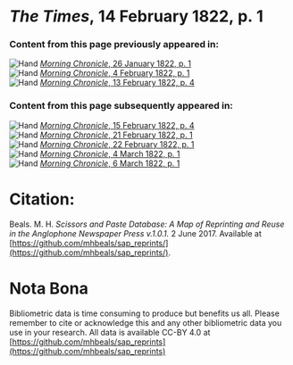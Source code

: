 # *The Times*, 14 February 1822, p. 1  
  
### Content from this page previously appeared in:  
![Hand](http://scissorsandpaste.net/wp-content/uploads/2017/06/smallhandpointer.png) [*Morning Chronicle*, 26 January 1822, p. 1](https://mhbeals.github.io/sap_html/Morning-Chronicle/Morning-Chronicle-26-January-1822-p-1)  
![Hand](http://scissorsandpaste.net/wp-content/uploads/2017/06/smallhandpointer.png) [*Morning Chronicle*, 4 February 1822, p. 1](https://mhbeals.github.io/sap_html/Morning-Chronicle/Morning-Chronicle-4-February-1822-p-1)  
![Hand](http://scissorsandpaste.net/wp-content/uploads/2017/06/smallhandpointer.png) [*Morning Chronicle*, 13 February 1822, p. 4](https://mhbeals.github.io/sap_html/Morning-Chronicle/Morning-Chronicle-13-February-1822-p-4)  
  
### Content from this page subsequently appeared in:  
![Hand](http://scissorsandpaste.net/wp-content/uploads/2017/06/smallhandpointer.png) [*Morning Chronicle*, 15 February 1822, p. 4](https://mhbeals.github.io/sap_html/Morning-Chronicle/Morning-Chronicle-15-February-1822-p-4)  
![Hand](http://scissorsandpaste.net/wp-content/uploads/2017/06/smallhandpointer.png) [*Morning Chronicle*, 21 February 1822, p. 1](https://mhbeals.github.io/sap_html/Morning-Chronicle/Morning-Chronicle-21-February-1822-p-1)  
![Hand](http://scissorsandpaste.net/wp-content/uploads/2017/06/smallhandpointer.png) [*Morning Chronicle*, 22 February 1822, p. 1](https://mhbeals.github.io/sap_html/Morning-Chronicle/Morning-Chronicle-22-February-1822-p-1)  
![Hand](http://scissorsandpaste.net/wp-content/uploads/2017/06/smallhandpointer.png) [*Morning Chronicle*, 4 March 1822, p. 1](https://mhbeals.github.io/sap_html/Morning-Chronicle/Morning-Chronicle-4-March-1822-p-1)  
![Hand](http://scissorsandpaste.net/wp-content/uploads/2017/06/smallhandpointer.png) [*Morning Chronicle*, 6 March 1822, p. 1](https://mhbeals.github.io/sap_html/Morning-Chronicle/Morning-Chronicle-6-March-1822-p-1)  


# Citation: 

Beals. M. H. *Scissors and Paste Database: A Map of Reprinting and Reuse in the Anglophone Newspaper Press v.1.0.1.* 2 June 2017. Available at [https://github.com/mhbeals/sap_reprints/](https://github.com/mhbeals/sap_reprints/). 

# Nota Bona

Bibliometric data is time consuming to produce but benefits us all. Please remember to cite or acknowledge this and any other bibliometric data you use in your research. All data is available CC-BY 4.0 at [https://github.com/mhbeals/sap_reprints](https://github.com/mhbeals/sap_reprints)